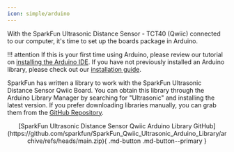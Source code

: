 ```yaml
---
icon: simple/arduino
---
```


With the SparkFun Ultrasonic Distance Sensor - TCT40 (Qwiic) connected to our computer, it's time to set up the boards package in Arduino.


!!! attention
	If this is your first time using Arduino, please review our tutorial on [installing the Arduino IDE](https://learn.sparkfun.com/tutorials/installing-arduino-ide). If you have not previously installed an Arduino library, please check out our [installation guide](https://learn.sparkfun.com/tutorials/installing-an-arduino-library).


SparkFun has written a library to work with the SparkFun Ultrasonic Distance Sensor Qwiic Board. You can obtain this library through the Arduino Library Manager by searching for "Ultrasonic" and installing the latest version. If you prefer downloading libraries manually, you can grab them from the [GitHub Repository](https://github.com/sparkfun/SparkFun_Qwiic_Ultrasonic_Arduino_Library).

<center>
	[SparkFun Ultrasonic Distance Sensor Qwiic Arduino Library GitHub](https://github.com/sparkfun/SparkFun_Qwiic_Ultrasonic_Arduino_Library/archive/refs/heads/main.zip){ .md-button .md-button--primary }
</center>


